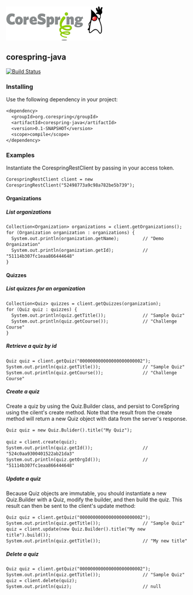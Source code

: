 ![corespring](doc/images/logo.png)


## corespring-java
[![Build Status](http://23.92.16.92:8080/buildStatus/icon?job=corespring-java)](http://23.92.16.92:8080/job/corespring-java/)


### Installing

Use the following dependency in your project:

    <dependency>
      <groupId>org.corespring</groupId>
      <artifactId>corespring-java</artifactId>
      <version>0.1-SNAPSHOT</version>
      <scope>compile</scope>
    </dependency>


### Examples

Instantiate the CorespringRestClient by passing in your access token.

    CorespringRestClient client = new CorespringRestClient("52498773a9c98a782be5b739");


#### Organizations

##### List organizations

    Collection<Organization> organizations = client.getOrganizations();
    for (Organization organization : organizations) {
      System.out.println(organization.getName);         // "Demo Organization"
      System.out.println(organization.getId);           // "51114b307fc1eaa866444648"
    }


#### Quizzes

##### List quizzes for an organization

    Collection<Quiz> quizzes = client.getQuizzes(organization);
    for (Quiz quiz : quizzes) {
      System.out.println(quiz.getTitle());              // "Sample Quiz"
      System.out.println(quiz.getCourse());             // "Challenge Course"
    }


##### Retrieve a quiz by id

    Quiz quiz = client.getQuiz("000000000000000000000002");
    System.out.println(quiz.getTitle());                // "Sample Quiz"
    System.out.println(quiz.getCourse());               // "Challenge Course"


##### Create a quiz

Create a quiz by using the Quiz.Builder class, and persist to CoreSpring using the cilent's create method. Note that the
result from the create method will return a new Quiz object with data from the server's response.

    Quiz quiz = new Quiz.Bulider().title("My Quiz");

    quiz = client.create(quiz);
    System.out.println(quiz.getId());                   // "524c0aa9300401522ab21da3"
    System.out.println(quiz.getOrgId());                // "51114b307fc1eaa866444648"


##### Update a quiz

Because Quiz objects are immutable, you should instantiate a new Quiz.Builder with a Quiz, modify the builder, and then
build the quiz. This result can then be sent to the client's update method:

    Quiz quiz = client.getQuiz("000000000000000000000002");
    System.out.println(quiz.getTitle());                // "Sample Quiz"
    quiz = client.update(new Quiz.Builder().title("My new title").build());
    System.out.println(quiz.getTitle());                // "My new title"


##### Delete a quiz

    Quiz quiz = client.getQuiz("000000000000000000000002");
    System.out.println(quiz.getTitle());                // "Sample Quiz"
    quiz = client.delete(quiz);
    System.out.println(quiz);                           // null